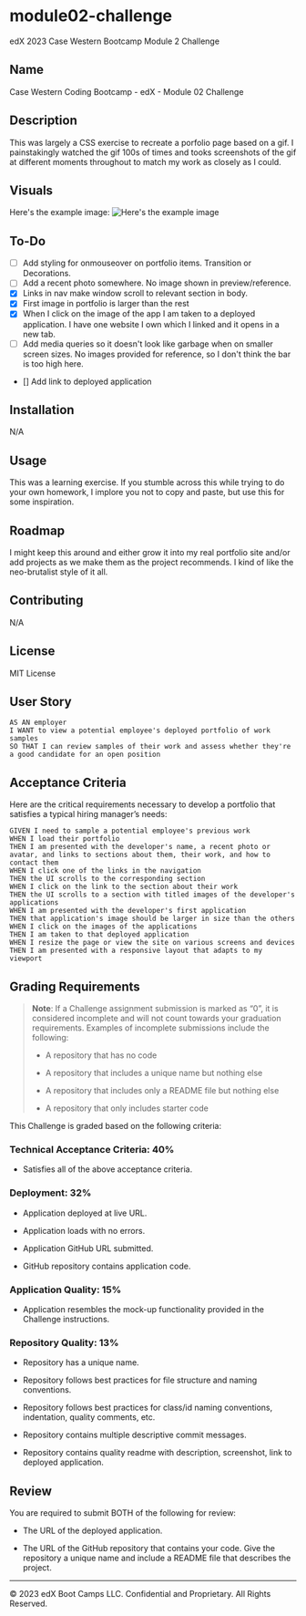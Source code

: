 # module02-challenge
edX 2023 Case Western Bootcamp Module 2 Challenge

## Name
Case Western Coding Bootcamp - edX - Module 02 Challenge

## Description
This was largely a CSS exercise to recreate a porfolio page based on a gif. I painstakingly watched the gif 100s of times and tooks screenshots of the gif at different moments throughout to match my work as closely as I could.

## Visuals
Here's the example image: ![Here's the example image](./assets/02-advanced-css-homework-demo.gif)

## To-Do

- [ ] Add styling for onmouseover on portfolio items. Transition or Decorations.
- [ ] Add a recent photo somewhere. No image shown in preview/reference.
- [x] Links in nav make window scroll to relevant section in body.
- [x] First image in portfolio is larger than the rest
- [x] When I click on the image of the app I am taken to a deployed application. I have one website I own which I linked and it opens in a new tab.
- [ ] Add media queries so it doesn't look like garbage when on smaller screen sizes. No images provided for reference, so I don't think the bar is too high here.
- [] Add link to deployed application


## Installation
N/A

## Usage
This was a learning exercise. If you stumble across this while trying to do your own homework, I implore you not to copy and paste, but use this for some inspiration.

## Roadmap
I might keep this around and either grow it into my real portfolio site and/or add projects as we make them as the project recommends. I kind of like the neo-brutalist style of it all.
## Contributing
N/A

## License
MIT License

## User Story

```
AS AN employer
I WANT to view a potential employee's deployed portfolio of work samples
SO THAT I can review samples of their work and assess whether they're a good candidate for an open position
```


## Acceptance Criteria

Here are the critical requirements necessary to develop a portfolio that satisfies a typical hiring manager’s needs:

```
GIVEN I need to sample a potential employee's previous work
WHEN I load their portfolio
THEN I am presented with the developer's name, a recent photo or avatar, and links to sections about them, their work, and how to contact them
WHEN I click one of the links in the navigation
THEN the UI scrolls to the corresponding section
WHEN I click on the link to the section about their work
THEN the UI scrolls to a section with titled images of the developer's applications
WHEN I am presented with the developer's first application
THEN that application's image should be larger in size than the others
WHEN I click on the images of the applications
THEN I am taken to that deployed application
WHEN I resize the page or view the site on various screens and devices
THEN I am presented with a responsive layout that adapts to my viewport
```
## Grading Requirements

> **Note**: If a Challenge assignment submission is marked as “0”, it is considered incomplete and will not count towards your graduation requirements. Examples of incomplete submissions include the following:
>
> * A repository that has no code
>
> * A repository that includes a unique name but nothing else
>
> * A repository that includes only a README file but nothing else
>
> * A repository that only includes starter code

This Challenge is graded based on the following criteria:

### Technical Acceptance Criteria: 40%

* Satisfies all of the above acceptance criteria.

### Deployment: 32%

* Application deployed at live URL.

* Application loads with no errors.

* Application GitHub URL submitted.

* GitHub repository contains application code.

### Application Quality: 15%

* Application resembles the mock-up functionality provided in the Challenge instructions.

### Repository Quality: 13%

* Repository has a unique name.

* Repository follows best practices for file structure and naming conventions.

* Repository follows best practices for class/id naming conventions, indentation, quality comments, etc.

* Repository contains multiple descriptive commit messages.

* Repository contains quality readme with description, screenshot, link to deployed application.

## Review

You are required to submit BOTH of the following for review:

* The URL of the deployed application.

* The URL of the GitHub repository that contains your code. Give the repository a unique name and include a README file that describes the project.

- - -
© 2023 edX Boot Camps LLC. Confidential and Proprietary. All Rights Reserved.
